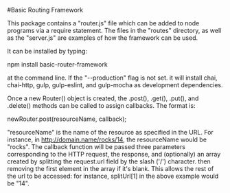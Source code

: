 #Basic Routing Framework

This package contains a "router.js" file which can be added to node programs via a require statement. The files in the "routes" directory, as well as the "server.js" are examples of how the framework can be used.

It can be installed by typing:

npm install basic-router-framework

at the command line. If the "--production" flag is not set. it will install chai, chai-http, gulp, gulp-eslint, and gulp-mocha as development dependencies.

Once a new Router() object is created, the .post(), .get(), .put(), and .delete() methods can be called to assign callbacks. The format is:

newRouter.post(resourceName, callback);

"resourceName" is the name of the resource as specified in the URL. For instance, in http://domain.name/rocks/14, the resourceName would be "rocks". The callback function will be passed three parameters corresponding to the HTTP request, the response, and (optionally) an array created by splitting the request.url field by the slash ('/') character. then removing the first element in the array if it's blank. This allows the rest of the url to be accessed: for instance, splitUrl[1] in the above example would be "14".
